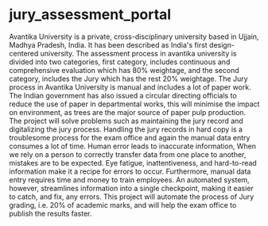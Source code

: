 # jury_assessment_portal
Avantika University is a private, cross-disciplinary university based in Ujjain, Madhya Pradesh, India. It has been described as India's first design-centered university. The assessment process in avantika university is divided into two categories, first category, includes continuous and comprehensive evaluation which has 80% weightage, and the second category, includes the Jury which has the rest 20% weightage. The Jury process in Avantika University is manual and includes a lot of paper work. The Indian government has also issued a circular directing officials to reduce the use of paper in departmental works, this will minimise the impact on environment, as trees are the major source of paper pulp production. The project will solve problems such as maintaining the jury record and digitalizing the jury process. Handling the jury records in hard copy is a troublesome process for the exam office and again the manual data entry consumes a lot of time. Human error leads to inaccurate information, When we rely on a person to correctly transfer data from one place to another, mistakes are to be expected. Eye fatigue, inattentiveness, and hard-to-read information make it a recipe for errors to occur. Furthermore, manual data entry requires time and money to train employees. An automated system, however, streamlines information into a single checkpoint, making it easier to catch, and fix, any errors. This project will automate the process of Jury grading, i.e. 20% of academic marks, and will help the exam office to publish the results faster.
